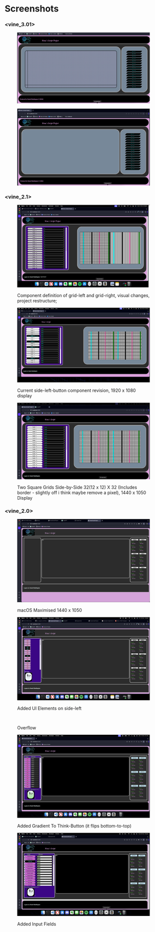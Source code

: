 # Screenshots

### \<vine\_3.01>

<figure><img src=".gitbook/assets/graph_ui.png" alt=""><figcaption></figcaption></figure>

<figure><img src=".gitbook/assets/_ui__for_test_.png" alt=""><figcaption></figcaption></figure>

### \<vine\_2.1>

<figure><img src=".gitbook/assets/VINE_2_1.png" alt=""><figcaption><p>Component definition of grid-left and grid-right, visual changes, project restructure;</p></figcaption></figure>



<figure><img src=".gitbook/assets/Grid2_1920x1080.png" alt=""><figcaption><p>Current side-left-button component revision, 1920 x 1080 display</p></figcaption></figure>

<figure><img src=".gitbook/assets/Grid.png" alt=""><figcaption><p>Two Square Grids Side-by-Side 32(12 x 12) X 32 (Includes border - slightly off i think maybe remove a pixel),  1440 x 1050 Display</p></figcaption></figure>

### \<vine\_2.0>

<figure><img src=".gitbook/assets/Maximised macOS 1440x1050.png" alt=""><figcaption><p>macOS Maximised 1440 x 1050</p></figcaption></figure>

<figure><img src=".gitbook/assets/Added-UI-Elements.png" alt=""><figcaption><p>Added UI Elements on side-left</p></figcaption></figure>

<figure><img src=".gitbook/assets/Screenshot 2024-02-16 at 6.01.52 pm.png" alt=""><figcaption><p>Overflow</p></figcaption></figure>

<figure><img src=".gitbook/assets/Dreamer.png" alt=""><figcaption><p>Added Gradient To Think-Button (it flips bottom-to-top)</p></figcaption></figure>

<figure><img src=".gitbook/assets/Fuel_Type.png" alt=""><figcaption><p>Added Input Fields</p></figcaption></figure>

